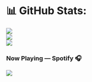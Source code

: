 # 📊 GitHub Stats:
![](https://github-readme-stats.vercel.app/api?username=MbuviM&theme=dark&hide_border=false&include_all_commits=false&count_private=false)<br/>
![](https://github-readme-streak-stats.herokuapp.com/?user=MbuviM&theme=dark&hide_border=false)<br/>
![](https://github-readme-stats.vercel.app/api/top-langs/?username=MbuviM&theme=dark&hide_border=false&include_all_commits=false&count_private=false&layout=compact)

### Now Playing — Spotify 🎧
<p>
<a href=”https://spotify-github-profile.vercel.app/api/view.svg?uid=0dyt0z4xdnug7teutmvub5la8&redirect=true">
<img src= "https://spotify-github-profile.vercel.app/api/view?uid=0dyt0z4xdnug7teutmvub5la8&cover_image=true&theme=default"/>
</a>
</p>

                                                                                                                           
